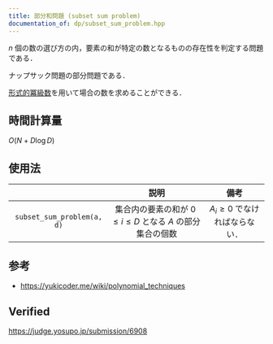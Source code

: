 ```yaml
---
title: 部分和問題 (subset sum problem)
documentation_of: dp/subset_sum_problem.hpp
---
```


$n$ 個の数の選び方の内，要素の和が特定の数となるものの存在性を判定する問題である．

ナップサック問題の部分問題である．

[形式的冪級数](../math/fps/fps.md)を用いて場合の数を求めることができる．


## 時間計算量

$O(N + D\log{D})$


## 使用法

||説明|備考|
|:--:|:--:|:--:|
|`subset_sum_problem(a, d)`|集合内の要素の和が $0 \leq i \leq D$ となる $A$ の部分集合の個数|$A_i \geq 0$ でなければならない．|


## 参考

- https://yukicoder.me/wiki/polynomial_techniques


## Verified

https://judge.yosupo.jp/submission/6908
